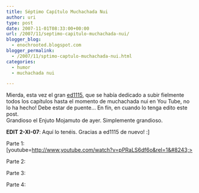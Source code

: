 ```yaml
---
title: Séptimo Capítulo Muchachada Nui
author: uri
type: post
date: 2007-11-01T08:33:00+00:00
url: /2007/11/septimo-capitulo-muchachada-nui/
blogger_blog:
  - enochrooted.blogspot.com
blogger_permalink:
  - /2007/11/sptimo-captulo-muchachada-nui.html
categories:
  - humor
  - muchachada nui

---
```

Mierda, esta vez el gran [ed1115][1], que se había dedicado a subir fielmente todos los capítulos hasta el momento de muchachada nui en You Tube, no lo ha hecho! Debe estar de puente&#8230; En fín, en cuando lo tenga edito este post.  
Grandioso el Enjuto Mojamuto de ayer. Simplemente grandioso.

<span style="font-weight:bold;">EDIT 2-XI-07</span>: Aquí lo tenéis. Gracias a ed1115 de nuevo! :]

Parte 1:  
[youtube=http://www.youtube.com/watch?v=pPRaLS6df6o&rel=1&#8243;>

Parte 2:

Parte 3:

Parte 4:

 [1]: http://es.youtube.com/user/ed1115